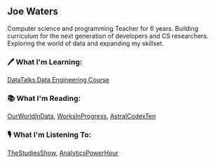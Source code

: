 ## Joe Waters
<!--
**joeWatersDev/joeWatersDev** is a ✨ _special_ ✨ repository because its `README.md` (this file) appears on your GitHub profile.

Here are some ideas to get you started:

- 🔭 I’m currently working on ...
- 🌱 I’m currently learning ...
- 👯 I’m looking to collaborate on ...
- 🤔 I’m looking for help with ...
- 💬 Ask me about ...
- 📫 How to reach me: ...
- 😄 Pronouns: ...
- ⚡ Fun fact: ...
-->
Computer science and programming Teacher for 6 years. Building curriculum for the next generation of developers and CS researchers. Exploring the world of data and expanding my skillset.

### 🖊️ What I'm Learning:
[DataTalks Data Engineering Course](https://github.com/DataTalksClub/data-engineering-zoomcamp)
### 📚 What I'm Reading: 
[OurWorldInData](https://ourworldindata.org/), [WorksInProgress](https://worksinprogress.co/), [AstralCodexTen](https://www.astralcodexten.com/)
### 🎙️ What I'm Listening To: 
[TheStudiesShow](https://www.thestudiesshowpod.com/), [AnalyticsPowerHour](https://analyticshour.io/)

